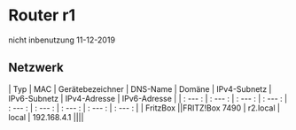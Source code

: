 # Router r1

nicht inbenutzung 11-12-2019

## Netzwerk

| Typ | MAC | Gerätebezeichner | DNS-Name | Domäne | IPv4-Subnetz | IPv6-Subnetz | IPv4-Adresse | IPv6-Adresse |
| : --- : | : --- : | : --- : | : --- : | : --- : | : --- : | : --- : | : --- : | : --- : |
| FritzBox ||FRITZ!Box 7490 | r2.local | local | 192.168.4.1 ||||
